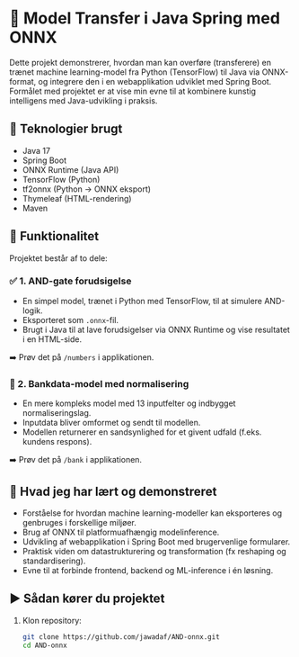 # 🧠 Model Transfer i Java Spring med ONNX

Dette projekt demonstrerer, hvordan man kan overføre (transferere) en trænet machine learning-model fra Python (TensorFlow) til Java via ONNX-format, og integrere den i en webapplikation udviklet med Spring Boot. Formålet med projektet er at vise min evne til at kombinere kunstig intelligens med Java-udvikling i praksis.

## 🔧 Teknologier brugt

- Java 17
- Spring Boot
- ONNX Runtime (Java API)
- TensorFlow (Python)
- tf2onnx (Python → ONNX eksport)
- Thymeleaf (HTML-rendering)
- Maven

## 📌 Funktionalitet

Projektet består af to dele:

### ✅ 1. AND-gate forudsigelse
- En simpel model, trænet i Python med TensorFlow, til at simulere AND-logik.
- Eksporteret som `.onnx`-fil.
- Brugt i Java til at lave forudsigelser via ONNX Runtime og vise resultatet i en HTML-side.

➡️ Prøv det på `/numbers` i applikationen.

### 🏦 2. Bankdata-model med normalisering
- En mere kompleks model med 13 inputfelter og indbygget normaliseringslag.
- Inputdata bliver omformet og sendt til modellen.
- Modellen returnerer en sandsynlighed for et givent udfald (f.eks. kundens respons).
  
➡️ Prøv det på `/bank` i applikationen.

## 💼 Hvad jeg har lært og demonstreret

- Forståelse for hvordan machine learning-modeller kan eksporteres og genbruges i forskellige miljøer.
- Brug af ONNX til platformuafhængig modelinference.
- Udvikling af webapplikation i Spring Boot med brugervenlige formularer.
- Praktisk viden om datastrukturering og transformation (fx reshaping og standardisering).
- Evne til at forbinde frontend, backend og ML-inference i én løsning.

## ▶️ Sådan kører du projektet

1. Klon repository:
   ```bash
   git clone https://github.com/jawadaf/AND-onnx.git
   cd AND-onnx

